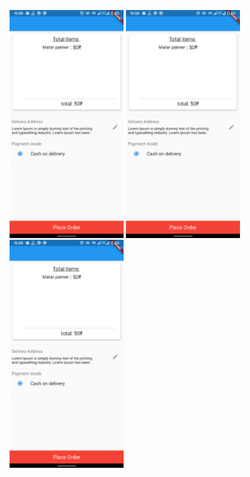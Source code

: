 <p float="left">
  <img src="Screenshot/buy.png" width = "200",height = "300"  />
  <img src="Screenshot/buy.png" width = "200",height = "300"/> 
  <img src="Screenshot/buy.png" width = "200",height = "300" />
</p>
